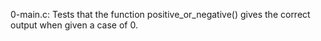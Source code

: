 0-main.c: Tests that the function positive_or_negative() gives the correct output when given a case of 0.
